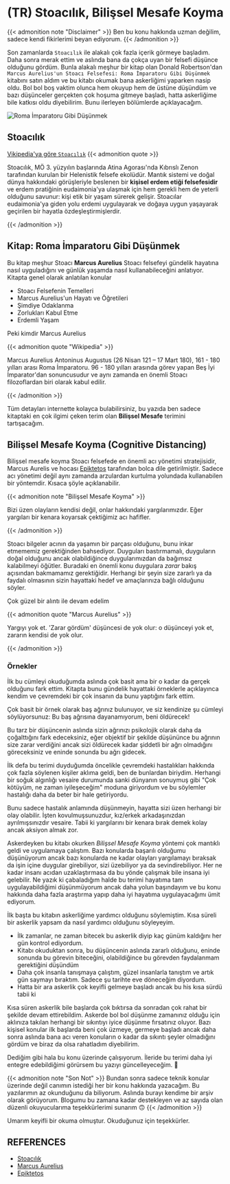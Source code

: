 # (TR) Stoacılık, Bilişsel Mesafe Koyma


{{< admonition note "Disclaimer" >}}
Ben bu konu hakkında uzman değilim, sadece kendi fikirlerimi beyan ediyorum.
{{< /admonition >}}

Son zamanlarda  `Stoacılık` ile alakalı çok fazla içerik görmeye başladım. Daha sonra merak ettim
ve aslında bana da çokça uyan bir felsefi düşünce olduğunu gördüm. Bunla alakalı meşhur bir kitap olan Donald Robertson'dan `Marcus Aurelius'un Stoacı Felsefesi: Roma İmparatoru Gibi Düşünmek` kitabını satın aldım ve bu kitabı okumak bana askerliğimi yaparken nasip oldu. Bol bol boş vaktim olunca hem okuyup hem de üstüne düşündüm ve bazı düşünceler gerçekten çok hoşuma gitmeye başladı, hatta askerliğime bile katkısı oldu diyebilirim. Bunu ilerleyen bölümlerde açıklayacağım. 

![Roma İmparatoru Gibi Düşünmek](../../images/kitap.jpeg)

## Stoacılık

[Vikipedia'ya göre `Stoacılık`](https://tr.wikipedia.org/wiki/Stoac%C4%B1l%C4%B1k)
{{< admonition quote  >}}

Stoacılık, MÖ 3. yüzyılın başlarında Atina Agorası'nda Kıbrıslı Zenon tarafından kurulan bir Helenistik felsefe ekolüdür. Mantık sistemi ve doğal dünya hakkındaki görüşleriyle beslenen bir **kişisel erdem etiği felsefesidir** ve erdem pratiğinin eudaimonia'ya ulaşmak için hem gerekli hem de yeterli olduğunu savunur: kişi etik bir yaşam sürerek gelişir. Stoacılar eudaimonia'ya giden yolu erdemi uygulayarak ve doğaya uygun yaşayarak geçirilen bir hayatla özdeşleştirmişlerdir.

{{< /admonition >}}


## Kitap: Roma İmparatoru Gibi Düşünmek

Bu kitap meşhur Stoacı **Marcus Aurelius** Stoacı felsefeyi gündelik hayatına nasıl uyguladığını ve günlük yaşamda nasıl kullanabileceğini anlatıyor. Kitapta genel olarak anlatılan konular

- Stoacı Felsefenin Temelleri
- Marcus Aurelius'un Hayatı ve Öğretileri
- Şimdiye Odaklanma
- Zorlukları Kabul Etme
- Erdemli Yaşam


Peki kimdir Marcus Aurelius

{{< admonition quote "Wikipedia" >}}

Marcus Aurelius Antoninus Augustus (26 Nisan 121 – 17 Mart 180), 161 - 180 yılları arası Roma İmparatoru. 96 - 180 yılları arasında görev yapan Beş İyi İmparator'dan sonuncusudur ve aynı zamanda en önemli Stoacı filozoflardan biri olarak kabul edilir.

{{< /admonition >}}

Tüm detayları internette kolayca bulabilirsiniz, bu yazıda ben sadece kitaptaki en çok ilgimi çeken terim olan **Bilişsel Mesafe** terimini tartışacağım.

## Bilişsel Mesafe Koyma (Cognitive Distancing)

Bilişsel mesafe koyma Stoacı felsefede en önemli acı yönetimi stratejisidir, Marcus Aurelis ve hocası [Epiktetos](https://tr.wikipedia.org/wiki/Epiktetos) tarafından bolca dile getirilmiştir. Sadece acı yönetimi değil aynı zamanda arzulardan kurtulma yolundada kullanabilen bir yöntemdir.
 Kısaca şöyle açıklanabilir.

{{< admonition note "Bilişsel Mesafe Koyma" >}}

Bizi üzen olayların kendisi değil, onlar hakkındaki yargılarımızdır. Eğer yargıları bir kenara koyarsak çektiğimiz acı hafifler.

{{< /admonition >}}

Stoacı bilgeler acının da yaşamın bir parçası olduğunu, bunu inkar etmememiz gerektiğinden bahsediyor. Duyguları bastırmamalı, duyguların doğal olduğunu ancak olabildiğince duygularımızdan da bağımsız kalabilmeyi öğütler. Buradaki en önemli konu duygulara *zarar* bakış açısından bakmamamız gerektiğidir. Herhangi bir şeyin size zararlı ya da faydalı olmasının sizin hayattaki hedef ve amaçlarınıza bağlı olduğunu söyler. 


Çok güzel bir alıntı ile devam edelim

{{< admonition quote "Marcus Aurelius" >}}

Yargıyı yok et. 'Zarar gördüm' düşüncesi de yok olur: o düşünceyi yok et, zararın kendisi de yok olur.

{{< /admonition >}}

### Örnekler

İlk bu cümleyi okuduğumda aslında çok basit ama bir o kadar da gerçek olduğunu fark ettim. Kitapta bunu gündelik hayattaki örneklerle açıklayınca kendim ve çevremdeki bir çok insanın da bunu yaptığını fark ettim.

Çok basit bir örnek olarak baş ağrınız bulunuyor, ve siz kendinize şu cümleyi söylüyorsunuz: Bu baş ağrısına dayanamıyorum, beni öldürecek!

Bu tarz bir düşüncenin aslında sizin ağrınızı psikolojik olarak daha da çoğalttığını fark edeceksiniz, eğer objektif bir şekilde düşününce bu ağrının size zarar verdiğini ancak sizi öldürecek kadar şiddetli bir ağrı olmadığını göreceksiniz ve eninde sonunda bu ağrı gidecek.

İlk defa bu terimi duyduğumda öncelikle çevremdeki hastalıkları hakkında çok fazla söylenen kişiler aklıma geldi, ben de bunlardan biriydim. Herhangi bir soğuk algınlığı vesaire durumunda sanki dünyanın sonuymuş gibi "Çok kötüyüm, ne zaman iyileşeceğim" moduna giriyordum ve bu söylemler hastalığı daha da beter bir hale getiriyordu. 

Bunu sadece hastalık anlamında düşünmeyin, hayatta sizi üzen herhangi bir olay olabilir. İşten kovulmuşsunuzdur, kız/erkek arkadaşınızdan ayrılmışsınızdır vesaire. Tabii ki yargılarını bir kenara bırak demek kolay ancak aksiyon almak zor.

Askerdeyken bu kitabı okurken *Bilişsel Mesafe Koyma* yöntemi çok mantıklı geldi ve uygulamaya çalıştım. Bazı konularda başarılı olduğumu düşünüyorum ancak bazı konularda ne kadar olayları yargılamayı bıraksak da işin içine duygular girebiliyor, sizi üzebiliyor ya da sevindirebiliyor. Her ne kadar insanı acıdan uzaklaştırmasa da bu yönde çalışmak bile insana iyi gelebilir. Ne yazık ki çabaladığım halde bu terimi hayatıma tam uygulayabildiğimi düşünmüyorum ancak daha yolun başındayım ve bu konu hakkında daha fazla araştırma yapıp daha iyi hayatıma uygulayacağımı ümit ediyorum.

İlk başta bu kitabın askerliğime yardımcı olduğunu söylemiştim. Kısa süreli bir askerlik yapsam da nasıl yardımcı olduğunu söyleyeyim.

- İlk zamanlar, ne zaman bitecek bu askerlik diyip kaç günüm kaldığını her gün kontrol ediyordum.
- Kitabı okuduktan sonra, bu düşüncenin aslında zararlı olduğunu, eninde sonunda bu görevin biteceğini, olabildiğince bu görevden faydalanmam gerektiğini düşündüm
- Daha çok insanla tanışmaya çalıştım, güzel insanlarla tanıştım ve artık gün saymayı bıraktım. Sadece şu tarihte eve döneceğim diyordum.
- Hatta bir ara askerlik çok keyifli gelmeye başladı ancak bu his kısa sürdü tabii ki 

Kısa süren askerlik bile başlarda çok bıktırsa da sonradan çok rahat bir şekilde devam ettirebildim. Askerde bol bol düşünme zamanınız olduğu için aklınıza takılan herhangi bir sıkıntıyı iyice düşünme fırsatınız oluyor. Bazı kişisel konular ilk başlarda beni çok üzmeye, germeye başladı ancak daha sonra aslında bana acı veren konuların o kadar da sıkıntı şeyler olmadığını gördüm ve biraz da olsa rahatladım diyebilirim.

Dediğim gibi hala bu konu üzerinde çalışıyorum. İleride bu terimi daha iyi entegre edebildiğimi görürsem bu yazıyı güncelleyeceğim. :handshake:

{{< admonition note "Son Not" >}}
Bundan sonra sadece teknik konular üzerinde değil canımın istediği her bir konu hakkında yazacağım. Bu yazılarımın az okunduğunu da biliyorum.
Aslında burayı kendime bir arşiv olarak görüyorum. Blogumu bu zamana kadar destekleyen ve az sayıda olan düzenli okuyucularıma teşekkürlerimi sunarım :upside_down_face:
{{< /admonition >}}

Umarım keyifli bir okuma olmuştur. Okuduğunuz için teşekkürler.

## REFERENCES
- [Stoacılık](https://tr.wikipedia.org/wiki/Stoac%C4%B1l%C4%B1k)
- [Marcus Aurelius](https://tr.wikipedia.org/wiki/Marcus_Aurelius)
- [Epiktetos](https://tr.wikipedia.org/wiki/Epiktetos)

